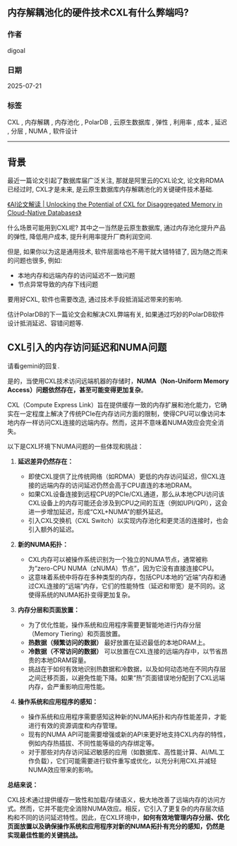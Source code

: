 ## 内存解耦池化的硬件技术CXL有什么弊端吗?   
          
### 作者          
digoal          
          
### 日期          
2025-07-21         
          
### 标签          
CXL , 内存解耦 , 内存池化 , PolarDB , 云原生数据库 , 弹性 , 利用率 , 成本 , 延迟 , 分层 , NUMA , 软件设计        
          
----          
          
## 背景    
最近一篇论文引起了数据库届广泛关注, 那就是阿里云的CXL论文, 论文称RDMA已经过时, CXL才是未来, 是云原生数据库内存解耦池化的关键硬件技术基础.  
  
[《AI论文解读 | Unlocking the Potential of CXL for Disaggregated Memory in Cloud-Native Databases》](../202507/20250719_01.md)    
  
什么场景可能用到CXL呢? 其中之一当然是云原生数据库, 通过内存池化提升产品的弹性, 降低用户成本, 提升利用率提升厂商利润空间.   
  
但是, 如果你以为这是通用技术, 软件层面啥也不用干就大错特错了, 因为随之而来的问题也很多, 例如:  
- 本地内存和远端内存的访问延迟不一致问题  
- 节点异常导致的内存下线问题  
  
要用好CXL, 软件也需要改造, 通过技术手段抵消延迟带来的影响.   
  
估计PolarDB的下一篇论文会和解决CXL弊端有关, 如果通过巧妙的PolarDB软件设计抵消延迟、容错问题等.   
  
## CXL引入的内存访问延迟和NUMA问题  
  
请看gemini的回复.   
  
是的，当使用CXL技术访问远端机器的存储时，**NUMA（Non-Uniform Memory Access）问题依然存在，甚至可能变得更加复杂**。  
  
CXL（Compute Express Link）旨在提供缓存一致的内存扩展和池化能力，它确实在一定程度上解决了传统PCIe在内存访问方面的限制，使得CPU可以像访问本地内存一样访问CXL连接的远端内存。然而，这并不意味着NUMA效应会完全消失。  
  
以下是CXL环境下NUMA问题的一些体现和挑战：  
  
1.  **延迟差异仍然存在：**  
    * 即使CXL提供了比传统网络（如RDMA）更低的内存访问延迟，但CXL连接的远端内存的访问延迟仍然会高于CPU直连的本地DRAM。  
    * 如果CXL设备连接到远程CPU的PCIe/CXL通道，那么从本地CPU访问该CXL设备上的内存可能还会涉及到CPU之间的互连（例如UPI/QPI），这会进一步增加延迟，形成“CXL+NUMA”的额外延迟。  
    * 引入CXL交换机（CXL Switch）以实现内存池化和更灵活的连接时，也会引入额外的延迟。  
  
2.  **新的NUMA拓扑：**  
    * CXL内存可以被操作系统识别为一个独立的NUMA节点，通常被称为“zero-CPU NUMA（zNUMA）节点”，因为它没有直接连接CPU。  
    * 这意味着系统中将存在多种类型的内存，包括CPU本地的“近端”内存和通过CXL连接的“远端”内存，它们的性能特性（延迟和带宽）是不同的。这使得系统的NUMA拓扑变得更加复杂。  
  
3.  **内存分层和页面放置：**  
    * 为了优化性能，操作系统和应用程序需要更智能地进行内存分层（Memory Tiering）和页面放置。  
    * **热数据（频繁访问的数据）** 最好放置在延迟最低的本地DRAM上。  
    * **冷数据（不常访问的数据）** 可以放置在CXL连接的远端内存中，以节省昂贵的本地DRAM容量。  
    * 挑战在于如何有效地识别热数据和冷数据，以及如何动态地在不同内存层之间迁移页面，以避免性能下降。如果“热”页面错误地分配到了CXL远端内存，会严重影响应用性能。  
  
4.  **操作系统和应用程序的感知：**  
    * 操作系统和应用程序需要感知这种新的NUMA拓扑和内存性能差异，才能进行有效的资源调度和内存管理。  
    * 现有的NUMA API可能需要增强或新的API来更好地支持CXL内存的特性，例如内存热插拔、不同性能等级的内存绑定等。  
    * 对于那些对内存访问延迟敏感的应用（如数据库、高性能计算、AI/ML工作负载），它们可能需要进行软件重写或优化，以充分利用CXL并减轻NUMA效应带来的影响。  
  
**总结来说：**  
  
CXL技术通过提供缓存一致性和加载/存储语义，极大地改善了远端内存的访问方式。然而，它并不能完全消除NUMA效应。相反，它引入了更复杂的内存层次结构和不同的访问延迟特性。因此，在CXL环境中，**如何有效地管理内存分层、优化页面放置以及确保操作系统和应用程序对新的NUMA拓扑有充分的感知，仍然是实现最佳性能的关键挑战。**  
    
